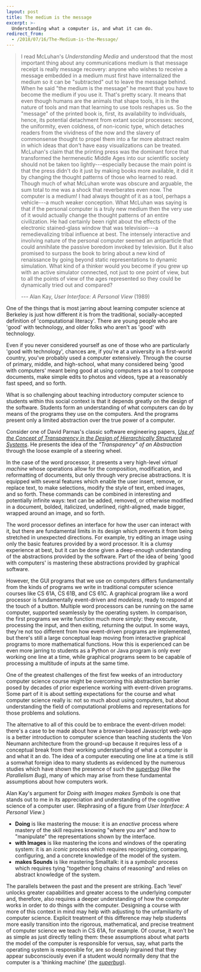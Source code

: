```yaml
---
layout: post
title: The medium is the message
excerpt: >-
  Understanding what a computer is, and what it can do.
redirect_from:
  - /2018/07/16/The-Medium-is-the-Message/
---
```


> I read McLuhan's *Understanding Media* and understood that the most important thing about any communications medium is that message receipt is really message recovery: anyone who wishes to receive a message embedded in a medium must first have internalized the medium so it can be "subtracted" out to leave the message behind. When he said "the medium is the message" he meant that you have to become the medium if you use it. That's pretty scary. It means that even though humans are the animals that shape tools, it is in the nature of tools and man that learning to use tools reshapes us. So the "message" of the printed book is, first, its availability to individuals, hence, its potential detachment from extant social processes: second, the uniformity, even coldness, of non-iconic type, which detaches readers from the vividness of the now and the slavery of commonsense thought to propel them into a far more abstract realm in which ideas that don't have easy visualizations can be treated. McLuhan's claim that the printing press was the dominant force that transformed the hermeneutic Middle Ages into our scientific society should not be taken too lightly---especially because the main point is that the press didn't do it just by making books more available, it did it by changing the thought patterns of those who learned to read. Though much of what McLuhan wrote was obscure and arguable, the sum total to me was a shock that reverberates even now. The computer is a medium! I had always thought of it as a tool, perhaps a vehicle---a much weaker conception. What McLuhan was saying is that if the personal computer is a truly new medium then the very use of it would actually change the thought patterns of an entire civilization. He had certainly been right about the effects of the electronic stained-glass window that was television---a remedievalizing tribal influence at best. The intensely interactive and involving nature of the personal computer seemed an antiparticle that could annihilate the passive boredom invoked by television. But it also promised to surpass the book to bring about a new kind of renaissance by going beyond static representations to dynamic simulation. What kind of a thinker would you become if you grew up with an active simulator connected, not just to one point of view, but to all the points of view of the ages represented so they could be dynamically tried out and compared?
>
> --- Alan Kay, *User Interface: A Personal View* (1989)

One of the things that is most jarring about learning computer science at Berkeley is just how different it is from the traditional, socially-accepted definition of 'computational literacy'. There are young people who are 'good' with technology, and older folks who aren't as 'good' with technology.

Even if you never considered yourself as one of those who are particularly 'good with technology', chances are, if you're at a university in a first-world country, you've probably used a computer extensively. Through the course of primary, middle, and high-school, what many considered being 'good with computers' meant being good at using computers as a tool to compose documents, make simple edits to photos and videos, type at a reasonably fast speed, and so forth.

What is so challenging about teaching introductory computer science to students within this social context is that it depends greatly on the design of the software. Students form an understanding of what computers can do by means of the programs they use on the computers. And the programs present only a limited abstraction over the true power of a computer.

Consider one of David Parnas's classic software engineering papers, *[Use of the Concept of Transparency in the Design of Hierarchically Structured Systems][]*. He presents the idea of the *"Transparency" of an Abstraction* through the loose example of a steering wheel.

[Use of the Concept of Transparency in the Design of Hierarchically Structured Systems]: https://dl.acm.org/citation.cfm?id=360913

In the case of the word processor, it presents a very high-level *virtual machine* whose operations allow for the composition, modification, and reformatting of documents, but only through very precise abstractions. It is equipped with several features which enable the user insert, remove, or replace text, to make selections, modify the style of text, embed images, and so forth. These commands can be combined in interesting and potentially infinite ways: text can be added, removed, or otherwise modified in a document, bolded, italicized, underlined, right-aligned, made bigger, wrapped around an image, and so forth.

The word processor defines an interface for how the user can interact with it, but there are fundamental limits in its design which prevents it from being stretched in unexpected directions. For example, try editing an image using only the basic features provided by a word processor. It is a clumsy experience at best, but it can be done given a deep-enough understanding of the abstractions provided by the software. Part of the idea of being 'good with computers' is mastering these abstractions provided by graphical software.

However, the GUI programs that we use on computers differs fundamentally from the kinds of programs we write in traditional computer science courses like CS 61A, CS 61B, and CS 61C. A graphical program like a word processor is fundamentally event-driven and *modeless*, ready to respond at the touch of a button. Multiple word processors can be running on the same computer, supported seamlessly by the operating system. In comparison, the first programs we write function much more simply: they execute, processing the input, and then exiting, returning the output. In some ways, they're not too different from how event-driven programs are implemented, but there's still a large conceptual leap moving from interactive graphical programs to more mathematical functions. How this is experienced can be even more jarring to students as a Python or Java program is only ever working one line at a time, while graphical programs seem to be capable of processing a multitude of inputs at the same time.

One of the greatest challenges of the first few weeks of an introductory computer science course might be overcoming this abstraction barrier posed by decades of prior experience working with event-driven programs. Some part of it is about setting expectations for the course and what computer science really is: not so much about using computers, but about understanding the field of computational problems and representations for those problems and solutions.

The alternative to all of this could be to embrace the event-driven model: there's a case to be made about how a browser-based Javascript web-app is a better introduction to computer science than teaching students the Von Neumann architecture from the ground-up because it requires less of a conceptual break from their working understanding of what a computer is and what it an do. The idea of a computer executing one line at a time is still a somwhat foreign idea to many students as evidenced by the numerous studies which have shown the presence of such the *[superbug][]* (like the *Parallelism Bug*), many of which may arise from these fundamental assumptions about how computers work.

[superbug]: https://web.stanford.edu/~roypea/RoyPDF%20folder/A28_Pea_86.pdf

Alan Kay's argument for *Doing with Images makes Symbols* is one that stands out to me in its appreciation and understanding of the cognitive science of a computer user. (Rephrasing of a figure from *User Interface: A Personal View*.)

- **Doing** is like mastering the mouse: it is an *enactive* process where mastery of the skill requires knowing "where you are" and how to "manipulate" the representations shown by the interface.
- **with Images** is like mastering the icons and windows of the operating system: it is an *iconic* process which requires recognizing, comparing, configuring, and a concrete knowledge of the model of the system.
- **makes Sounds** is like mastering Smalltalk: it is a *symbolic* process which requires tying "together long chains of reasoning" and relies on abstract knowledge of the system.

The parallels between the past and the present are striking. Each 'level' unlocks greater capabilities and greater access to the underlying computer and, therefore, also requires a deeper understanding of how the computer works in order to do things with the computer. Designing a course with more of this context in mind may help with adjusting to the unfamiliarity of computer science. Explicit treatment of this difference may help students more easily transition into the rigorous, mathematical, and precise treatment of computer science we teach in CS 61A, for example. Of course, it won't be as simple as just directly telling them: these assumptions about what parts the model of the computer is responsible for versus, say, what parts the operating system is responsible for, are so deeply ingrained that they appear subconsciously even if a student would normally deny that the computer is a 'thinking machine' (the *[superbug][]*).

